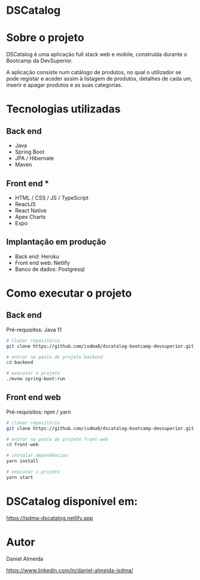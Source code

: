 # DSCatalog

# Sobre o projeto

DSCatalog é uma aplicação full stack web e mobile, construída durante o Bootcamp da DevSuperior. 

A aplicação consiste num catálogo de produtos, no qual o utilizador se pode registar e aceder assim à listagem de produtos, detalhes de cada um, inserir e apagar produtos e as suas categorias.


# Tecnologias utilizadas
## Back end
- Java
- Spring Boot
- JPA / Hibernate
- Maven
## Front end *
- HTML / CSS / JS / TypeScript
- ReactJS
- React Native
- Apex Charts
- Expo


## Implantação em produção
- Back end: Heroku
- Front end web: Netlify 
- Banco de dados: Postgresql

# Como executar o projeto

## Back end
Pré-requisitos: Java 11

```bash
# clonar repositório
git clone https://github.com/isdma8/dscatalog-bootcamp-devsuperior.git

# entrar na pasta do projeto backend
cd backend

# executar o projeto
./mvnw spring-boot:run
```

## Front end web 
Pré-requisitos: npm / yarn

```bash
# clonar repositório
git clone https://github.com/isdma8/dscatalog-bootcamp-devsuperior.git

# entrar na pasta do projeto front-web
cd front-web

# instalar dependências
yarn install

# executar o projeto
yarn start
```
# DSCatalog disponível em:

https://isdma-dscatalog.netlify.app

# Autor

Daniel Almeida

https://www.linkedin.com/in/daniel-almeida-isdma/
